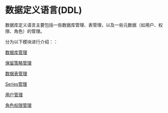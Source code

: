 # 数据定义语言(DDL)

数据库定义语言主要包括一些数据库管理、表管理，以及一些元数据（如用户、权限、角色）的管理。



分为以下模块进行介绍：：

[数据库管理](database.md) 

[保留策略管理](rp.md) 

[数据表管理](table.md) 

[Series管理](series.md) 

[用户管理](user.md) 

[角色权限管理](role_grant.md) 

